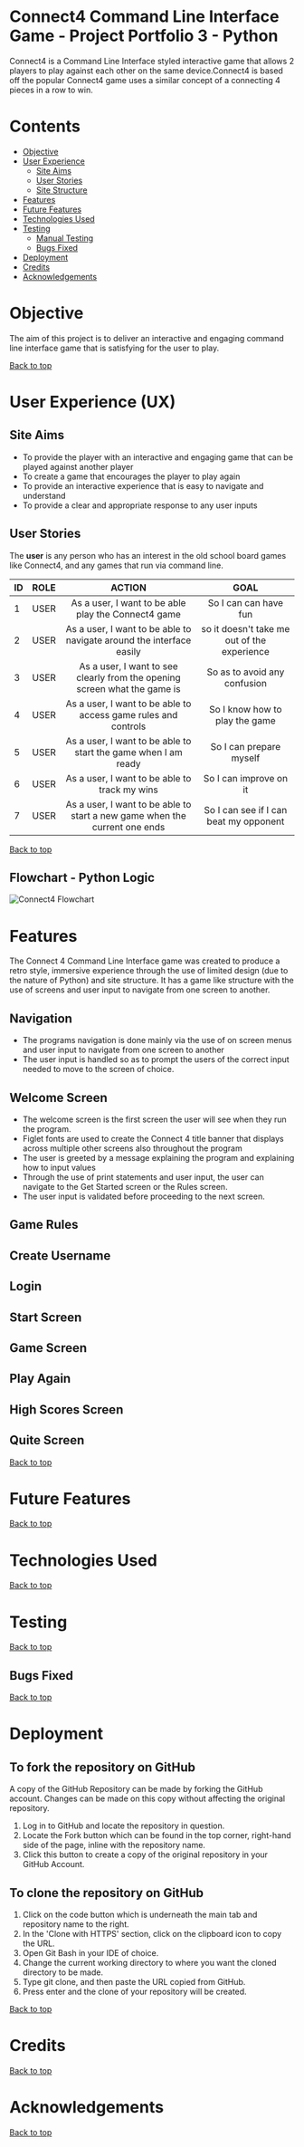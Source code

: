 # **Connect4 Command Line Interface Game - Project Portfolio 3 - Python**

Connect4 is a Command Line Interface styled interactive game that allows 2 players to play against each other on the same device.Connect4 is based off the popular Connect4 game uses a similar concept of a connecting 4 pieces in a row to win.

# Contents

* [Objective](<#objective>)
* [User Experience](<#user-experience-ux>)
  * [Site Aims](<#site-aims>)
  * [User Stories](<#user-stories>)
  * [Site Structure](<#site-structure>)
* [Features](<#features>)
* [Future Features](<#future-features>)
* [Technologies Used](<#technologies-used>)
* [Testing](<#testing>)
  * [Manual Testing](<#manual-testing>)
  * [Bugs Fixed](<#bugs-fixed>)
* [Deployment](<#deployment>)
* [Credits](<#credits>)
* [Acknowledgements](<#acknowledgements>)

# Objective

The aim of this project is to deliver an interactive and engaging command line interface game that is satisfying for the user to play.

[Back to top](<#contents>)

# User Experience (UX)

## Site Aims

* To provide the player with an interactive and engaging game that can be played against another player
* To create a game that encourages the player to play again
* To provide an interactive experience that is easy to navigate and understand
* To provide a clear and appropriate response to any user inputs

## User Stories

The **user** is any person who has an interest in the old school board games like Connect4, and any games that run via command line.

| ID  | ROLE |                                   ACTION                                   |                    GOAL                     |
| --- | :--- | :------------------------------------------------------------------------: | :-----------------------------------------: |
| 1   | USER |            As a user, I want to be able play the Connect4 game             |            So I can can have fun            |
| 2   | USER |    As a user, I want to be able to navigate around the interface easily    | so it doesn't take me out of the experience |
| 3   | USER | As a user, I want to see clearly from the opening screen what the game is  |        So as to avoid any confusion         |
| 4   | USER |       As a user, I want to be able to access game rules and controls       |       So I know how to play the game        |
| 5   | USER |       As a user, I want to be able to start the game when I am ready       |           So I can prepare myself           |
| 6   | USER |               As a user, I want to be able to track my wins                |           So I can improve on it            |
| 7   | USER | As a user, I want to be able to start a new game when the current one ends |   So I can see if I can beat my opponent    |

[Back to top](<#contents>)

## Flowchart - Python Logic

![Connect4 Flowchart](docs/flowchart/connect4-flowchart.png)

# Features

The Connect 4 Command Line Interface game was created to produce a retro style, immersive experience through the use of limited design (due to the nature of Python) and site structure. It has a game like structure with the use of screens and user input to navigate from one screen to another.

## Navigation
  * The programs navigation is done mainly via the use of on screen menus and user input to navigate from one screen to another
  * The user input is handled so as to prompt the users of the correct input needed to move to the screen of choice.

## Welcome Screen
  * The welcome screen is the first screen the user will see when they run the program.
  * Figlet fonts are used to create the Connect 4 title banner that displays
  across multiple other screens also throughout the program
  * The user is greeted by a message explaining the program and explaining how to input values
  * Through the use of print statements and user input, the user can navigate to the Get Started screen or the Rules screen.
  * The user input is validated before proceeding to the next screen.

## Game Rules


## Create Username


## Login


## Start Screen


## Game Screen


## Play Again


## High Scores Screen


## Quite Screen



[Back to top](<#contents>)

# Future Features

[Back to top](<#contents>)

# Technologies Used

[Back to top](<#contents>)

# Testing

[Back to top](<#contents>)

## Bugs Fixed

[Back to top](<#contents>)

# Deployment

## To fork the repository on GitHub

A copy of the GitHub Repository can be made by forking the GitHub account. Changes can be made on this copy without affecting the original repository.

1. Log in to GitHub and locate the repository in question.
2. Locate the Fork button which can be found in the top corner, right-hand side of the page, inline with the repository name.
3. Click this button to create a copy of the original repository in your GitHub Account.

## To clone the repository on GitHub

1. Click on the code button which is underneath the main tab and repository name to the right.
2. In the 'Clone with HTTPS' section, click on the clipboard icon to copy the URL.
3. Open Git Bash in your IDE of choice.
4. Change the current working directory to where you want the cloned directory to be made.
5. Type git clone, and then paste the URL copied from GitHub.
6. Press enter and the clone of your repository will be created.

[Back to top](<#contents>)

# Credits

[Back to top](<#contents>)

# Acknowledgements

[Back to top](<#contents>)

